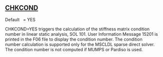 ## [CHKCOND](https://help.hexagonmi.com/bundle/MSC_Nastran_2022.4/page/Nastran_Combined_Book/qrg/parameters/TOC.CHKCOND.xhtml)

Default    = YES

CHKCOND=YES triggers the calculation of the stiffness matrix condition number in linear static analysis, SOL 101. User Information Message 15201 is printed in the F06 file to display the condition number. The condition number calculation is supported only for the MSCLDL sparse direct solver. The condition number is not computed if MUMPS or Pardiso is used.

